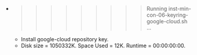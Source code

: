 * >>>>>>>>> Running inst-min-con-06-keyring-google-cloud.sh ...
  * Install google-cloud repository key.
  * Disk size = 1050332K. Space Used = 12K. Runtime = 00:00:00:00.
